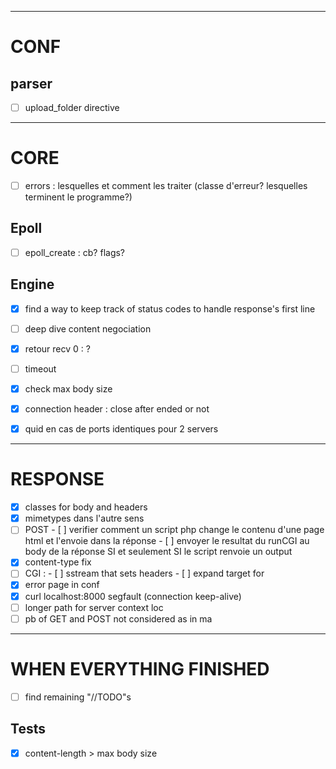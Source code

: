 ________________________________________________________________________________________________________________________
# CONF

## parser
- [ ] upload_folder directive

________________________________________________________________________________________________________________________
# CORE

- [ ] errors : lesquelles et comment les traiter (classe d'erreur? lesquelles terminent le programme?)

## Epoll
- [ ] epoll_create : cb? flags?

## Engine
- [x] find a way to keep track of status codes to handle response's first line
- [ ] deep dive content negociation

- [x] retour recv 0 : ?
- [ ] timeout
- [x] check max body size
- [x] connection header : close after ended or not
- [x] quid en cas de ports identiques pour 2 servers

________________________________________________________________________________________________________________________
# RESPONSE

- [x] classes for body and headers
- [x] mimetypes dans l'autre sens 
- [ ] POST
      - [ ] verifier comment un script php change le contenu d'une page html et l'envoie dans la réponse
      - [ ] envoyer le resultat du runCGI au body de la réponse SI et seulement SI le script renvoie un output
- [x] content-type fix
- [ ] CGI : 
      - [ ] sstream that sets headers
      - [ ] expand target for 
- [x] error page in conf
- [x] curl localhost:8000 segfault (connection keep-alive)
- [ ] longer path for server context loc
- [ ] pb of GET and POST not considered as in ma

________________________________________________________________________________________________________________________
# WHEN EVERYTHING FINISHED

- [ ] find remaining "//TODO"s

## Tests
- [x] content-length > max body size